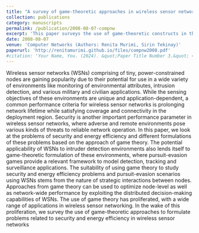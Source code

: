 ```yaml
---
title: "A survey of game-theoretic approaches in wireless sensor networks"
collection: publications
category: manuscripts
permalink: /publication/2008-08-07-compnw
excerpt: 'This paper surveys the use of game-theoretic constructs in the design of wireless sensor networks.'
date: 2008-08-07
venue: 'Computer Networks (Authors: Renita Murimi, Sirin Tekinay)'
paperurl: 'http://renitamurimi.github.io/files/compnw2008.pdf'
#citation: 'Your Name, You. (2024). &quot;Paper Title Number 3.&quot; <i>GitHub Journal of Bugs</i>. 1(3).'
---
```


Wireless sensor networks (WSNs) comprising of tiny, power-constrained nodes are gaining popularity due to their potential for use in a wide variety of environments like monitoring of environmental attributes, intrusion detection, and various military and civilian applications. While the sensing objectives of these environments are unique and application-dependent, a common performance criteria for wireless sensor networks is prolonging network lifetime while satisfying coverage and connectivity in the deployment region. Security is another important performance parameter in wireless sensor networks, where adverse and remote environments pose various kinds of threats to reliable network operation. In this paper, we look at the problems of security and energy efficiency and different formulations of these problems based on the approach of game theory. The potential applicability of WSNs to intruder detection environments also lends itself to game-theoretic formulation of these environments, where pursuit-evasion games provide a relevant framework to model detection, tracking and surveillance applications. The suitability of using game theory to study security and energy efficiency problems and pursuit-evasion scenarios using WSNs stems from the nature of strategic interactions between nodes. Approaches from game theory can be used to optimize node-level as well as network-wide performance by exploiting the distributed decision-making capabilities of WSNs. The use of game theory has proliferated, with a wide range of applications in wireless sensor networking. In the wake of this proliferation, we survey the use of game-theoretic approaches to formulate problems related to security and energy efficiency in
wireless sensor networks
